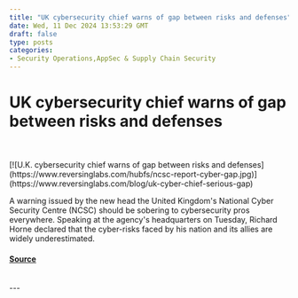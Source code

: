 ```yaml
---
title: "UK cybersecurity chief warns of gap between risks and defenses"
date: Wed, 11 Dec 2024 13:53:29 GMT
draft: false
type: posts
categories: 
- Security Operations,AppSec & Supply Chain Security
---
```

# UK cybersecurity chief warns of gap between risks and defenses

<br/>

<br/>
[![U.K. cybersecurity chief warns of gap between risks and defenses](https://www.reversinglabs.com/hubfs/ncsc-report-cyber-gap.jpg)](https://www.reversinglabs.com/blog/uk-cyber-chief-serious-gap)

A warning issued by the new head the United Kingdom's National Cyber Security Centre (NCSC) should be sobering to cybersecurity pros everywhere. Speaking at the agency's headquarters on Tuesday, Richard Horne declared that the cyber-risks faced by his nation and its allies are widely underestimated.

#### [Source](https://www.reversinglabs.com/blog/uk-cyber-chief-serious-gap)

<br/>
---
